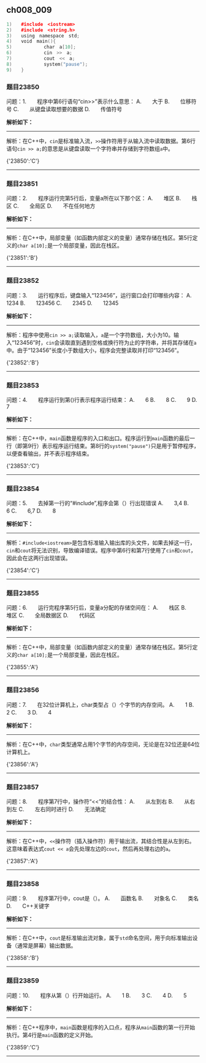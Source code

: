 ## ch008_009
``` c++
1)　　#include　<iostream>
2)　　#include　<string.h>
3)　　using　namespace　std;
4)　　void　main(){
5)　　　　　　　char　a[10];
6)　　　　　　　cin　>>　a;
7)　　　　　　　cout　<<　a;
8)　　　　　　　system("pause");
9)　　}

```
### 题目23850
问题：1.　　程序中第6行语句“cin>>”表示什么意思：
A.　　大于
B.　　位移符号
C.　　从键盘读取想要的数据
D.　　传值符号


**解析如下：**

------

解析：在C++中，`cin`是标准输入流，`>>`操作符用于从输入流中读取数据。第6行语句`cin >> a;`的意思是从键盘读取一个字符串并存储到字符数组`a`中。

{'23850':'C'}

------

### 题目23851
问题：2.　　程序运行完第5行后，变量a所在以下那个区：
A.　　堆区
B.　　栈区
C.　　全局区
D.　　不在任何地方


**解析如下：**

------

解析：在C++中，局部变量（如函数内部定义的变量）通常存储在栈区。第5行定义的`char a[10];`是一个局部变量，因此在栈区。

{'23851':'B'}

------

### 题目23852
问题：3.　　运行程序后，键盘输入“123456”，运行窗口会打印哪些内容：
A.　　1234
B.　　123456
C.　　2345
D.　　12345


**解析如下：**

------

解析：程序中使用`cin >> a;`读取输入，`a`是一个字符数组，大小为10。输入“123456”时，`cin`会读取直到遇到空格或换行符为止的字符串，并将其存储在`a`中。由于“123456”长度小于数组大小，程序会完整读取并打印“123456”。

{'23852':'B'}

------

### 题目23853
问题：4.　　程序运行到第()行表示程序运行结束：
A.　　6
B.　　8
C.　　9
D.　　7


**解析如下：**

------

解析：在C++中，`main`函数是程序的入口和出口。程序运行到`main`函数的最后一行（即第9行）表示程序运行结束。第8行的`system("pause")`只是用于暂停程序，以便查看输出，并不表示程序结束。

{'23853':'C'}

------

### 题目23854
问题：5.　　去掉第一行的“#include<iostream>”,程序会第（）行出现错误
A.　　3,4
B.　　6
C.　　6,7
D.　　8


**解析如下：**

------

解析：`#include<iostream>`是包含标准输入输出库的头文件，如果去掉这一行，`cin`和`cout`将无法识别，导致编译错误。程序中第6行和第7行使用了`cin`和`cout`，因此会在这两行出现错误。

{'23854':'C'}

------

### 题目23855
问题：6.　　运行完程序第5行后，变量a分配的存储空间在：
A.　　栈区
B.　　堆区
C.　　全局数据区
D.　　代码区


**解析如下：**

------

解析：在C++中，局部变量（如函数内部定义的变量）通常存储在栈区。第5行定义的`char a[10];`是一个局部变量，因此在栈区。

{'23855':'A'}

------

### 题目23856
问题：7.　　在32位计算机上，char类型占（）个字节的内存空间。
A.　　1
B.　　2
C.　　3
D.　　4


**解析如下：**

------

解析：在C++中，`char`类型通常占用1个字节的内存空间，无论是在32位还是64位计算机上。

{'23856':'A'}

------

### 题目23857
问题：8.　　程序第7行中，操作符“<<”的结合性：
A.　　从左到右
B.　　从右到左
C.　　左右同时进行
D.　　无法确定


**解析如下：**

------

解析：在C++中，`<<`操作符（插入操作符）用于输出流，其结合性是从左到右。这意味着表达式`cout << a`会先处理左边的`cout`，然后再处理右边的`a`。

{'23857':'A'}

------

### 题目23858
问题：9.　　程序第7行中，cout是（）。
A.　　函数名
B.　　对象名
C.　　类名
D.　　C++关键字


**解析如下：**

------

解析：在C++中，`cout`是标准输出流对象，属于`std`命名空间，用于向标准输出设备（通常是屏幕）输出数据。

{'23858':'B'}

------

### 题目23859
问题：10.　　程序从第（）行开始运行。
A.　　1
B.　　3
C.　　4
D.　　5


**解析如下：**

------

解析：在C++程序中，`main`函数是程序的入口点，程序从`main`函数的第一行开始执行。第4行是`main`函数的定义开始。

{'23859':'C'}

------

